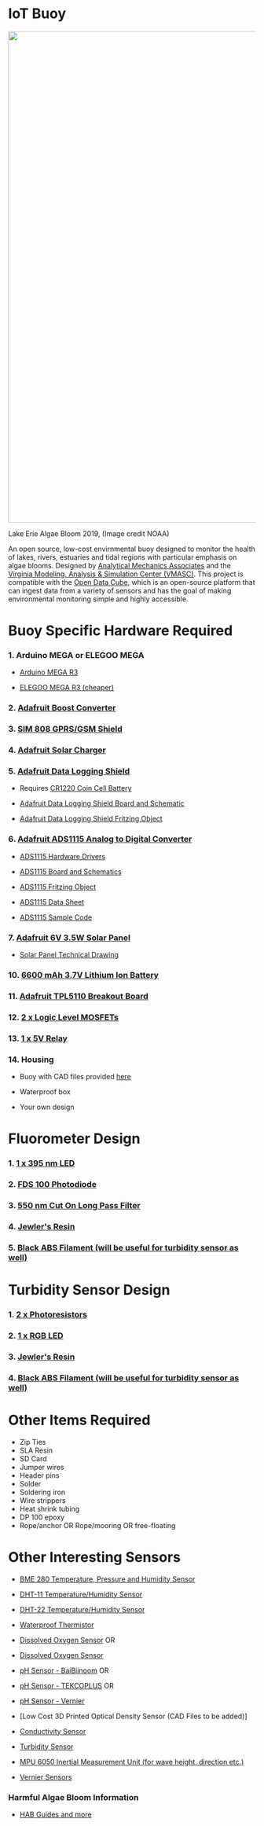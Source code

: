 # IoT Buoy

<img src="https://mediad.publicbroadcasting.net/p/wxxi/files/styles/x_large/public/201907/bw9pc-0719_k.png" width="1000">

Lake Erie Algae Bloom 2019, (Image credit NOAA)

An open source, low-cost envirnmental buoy designed to monitor the health of lakes, rivers, estuaries and tidal regions with particular emphasis on algae blooms.
Designed by [Analytical Mechanics Associates](https://www.ama-inc.com/) and the [Virginia Modeling, Analysis & Simulation Center (VMASC)](https://www.odu.edu/vmasc). This project is compatible with the [Open Data Cube](https://www.opendatacube.org/), which is an open-source platform that can ingest data from a variety of sensors and has the goal of making environmental monitoring simple and highly accessible. 

# Buoy Specific Hardware Required

### 1. Arduino MEGA or ELEGOO MEGA

- [Arduino MEGA R3](https://store.arduino.cc/usa/mega-2560-r3)

- [ELEGOO MEGA R3 (cheaper)](https://www.amazon.com/ELEGOO-ATmega2560-ATMEGA16U2-Arduino-Compliant/dp/B01H4ZDYCE/ref=asc_df_B01H4ZDYCE/?tag=hyprod-20&linkCode=df0&hvadid=309751315916&hvpos=&hvnetw=g&hvrand=11900577637582741809&hvpone=&hvptwo=&hvqmt=&hvdev=c&hvdvcmdl=&hvlocint=&hvlocphy=9008124&hvtargid=pla-493625544636&psc=1&tag=&ref=&adgrpid=67183599252&hvpone=&hvptwo=&hvadid=309751315916&hvpos=&hvnetw=g&hvrand=11900577637582741809&hvqmt=&hvdev=c&hvdvcmdl=&hvlocint=&hvlocphy=9008124&hvtargid=pla-493625544636)

### 2. [Adafruit Boost Converter](https://www.amazon.com/Module-Output-Voltage-Converter-Regulator/dp/B08NCM9ZPQ/ref=pd_lpo_2?pd_rd_i=B08NCM9ZPQ&th=1)

### 3. [SIM 808 GPRS/GSM Shield](https://www.robotshop.com/en/sim808-gps-gprsgsm-arduino-shield-mkf.html)

### 4. [Adafruit Solar Charger](https://www.adafruit.com/product/390?gclid=Cj0KCQiAkZKNBhDiARIsAPsk0Wjwwub03ZPgBxlKg1lHWn5nn0opyzVy_Q3VPSugYz3q11KsZ251EOcaAhBzEALw_wcB)

### 5. [Adafruit Data Logging Shield](https://www.adafruit.com/product/1141?gclid=EAIaIQobChMI9OqQ1tr58QIVzXxvBB3GTgbGEAQYASABEgITQvD_BwE)

- Requires [CR1220 Coin Cell Battery](https://www.grainger.com/product/54ZU79?ef_id=CjwKCAjwmeiIBhA6EiwA-uaeFeCfQyJyafe8bUuabPpTv9V-Dkiohqq99VO3asoSj661ExP630XgBhoCccUQAvD_BwE:G:s&s_kwcid=AL!2966!3!496359975085!!!g!484329633033!&gucid=N:N:PS:Paid:GGL:CSM-2293:99F1R6:20501231&gclid=CjwKCAjwmeiIBhA6EiwA-uaeFeCfQyJyafe8bUuabPpTv9V-Dkiohqq99VO3asoSj661ExP630XgBhoCccUQAvD_BwE&gclsrc=aw.ds)

- [Adafruit Data Logging Shield Board and Schematic](https://github.com/adafruit/Data-Logger-shield)

- [Adafruit Data Logging Shield Fritzing Object](https://github.com/adafruit/Fritzing-Library/blob/master/parts/Adafruit%20Datalogger%20Shield%20v1.fzpz)

### 6. [Adafruit ADS1115 Analog to Digital Converter](https://www.adafruit.com/product/1085?gclid=Cj0KCQjw0emHBhC1ARIsAL1QGNfJ3SJ85uZqejbk4At3gi_rBteSZwTxbq5_mKbJvcHG9wJhS_kqJ54aAu4vEALw_wcB)

- [ADS1115 Hardware Drivers](https://github.com/adafruit/Adafruit_ADS1X15)

- [ADS1115 Board and Schematics](https://github.com/adafruit/ADS1X15-Breakout-Board-PCBs)

- [ADS1115 Fritzing Object](https://github.com/adafruit/Fritzing-Library/blob/master/parts/Adafruit%20ADS1115%2016Bit%20I2C%20ADC.fzpz)

- [ADS1115 Data Sheet](https://cdn-shop.adafruit.com/datasheets/ads1115.pdf)

- [ADS1115 Sample Code](https://learn.adafruit.com/adafruit-4-channel-adc-breakouts/arduino-code)

### 7. [Adafruit 6V 3.5W Solar Panel](https://www.adafruit.com/product/500)

- [Solar Panel Technical Drawing](https://github.com/VoltaicEngineering/Solar-Panel-Drawings/blob/master/Voltaic%20Systems%203.5W%206V%20113x210mm%20DRAWING%20CURRENT%202017%207%2020.pdf)

### 10. [6600 mAh 3.7V Lithium Ion Battery](https://www.adafruit.com/product/353)

### 11. [Adafruit TPL5110 Breakout Board](https://www.adafruit.com/product/3435)

### 12. [2 x Logic Level MOSFETs](https://www.adafruit.com/product/355?gclid=Cj0KCQiAkZKNBhDiARIsAPsk0WjnNOXiQNRGiAEgli75LM5E2M7oeG2U099ojSzUixjhvhauOlB4FwMaAmLGEALw_wcB)

### 13. [1 x 5V Relay](https://www.amazon.com/dp/B00LW15A4W/ref=sspa_dk_detail_1?psc=1&pd_rd_i=B00LW15A4W&pd_rd_w=aOwYS&pf_rd_p=887084a2-5c34-4113-a4f8-b7947847c308&pd_rd_wg=d9OYw&pf_rd_r=2T88CXQQATMBQ5GCT5P3&pd_rd_r=3e0135cb-89a8-48af-9e94-0d640f9c0973&spLa=ZW5jcnlwdGVkUXVhbGlmaWVyPUFDTlpFWDJKQjc1U04mZW5jcnlwdGVkSWQ9QTA4Mjc2MTYzQVJSVUhUQzg2RFlLJmVuY3J5cHRlZEFkSWQ9QTAwNzIwMDAzMFYxS09RSEVZQ0ZVJndpZGdldE5hbWU9c3BfZGV0YWlsJmFjdGlvbj1jbGlja1JlZGlyZWN0JmRvTm90TG9nQ2xpY2s9dHJ1ZQ==)

### 14. Housing
- Buoy with CAD files provided [here](https://github.com/oyetkin/iotbuoy/tree/main/CAD_Files)

- Waterproof box

- Your own design

# Fluorometer Design

### 1. [1 x 395 nm LED](https://www.mouser.com/ProductDetail/BIVAR/UV5TZ-390-15?qs=sGAEpiMZZMtaWn5d0uiAD8cVjFdgDZGx%2FUxBqCDWrPM%3D)

### 2. [FDS 100 Photodiode](https://www.thorlabs.us/thorproduct.cfm?partnumber=FDS100)

### 3. [550 nm Cut On Long Pass Filter](https://www.newport.com/p/10CGA-550)

### 4. [Jewler's Resin](https://www.amazon.com/16OZ-Epoxy-Resin-Graduated-Instructions/dp/B0839GN3PF/ref=sr_1_5?keywords=clear%2Bepoxy%2Bresin&qid=1638217693&qsid=146-2373950-0512811&s=arts-crafts&sr=1-5&sres=B08233BV5W%2CB08HN2XCDS%2CB0839GN3PF%2CB098918WFB%2CB084PZG6HK%2CB07S1MLQMJ%2CB084Q87Y8M%2CB07YCVVYFK%2CB099XFL1PK%2CB086L1CDMT%2CB07G5HY79C%2CB07JBKDQZJ%2CB07JB5P76Z%2CB089XZJFG5%2CB097JLGFZF%2CB07QF2XYYX%2CB092HX7SQT%2CB08PF576QC%2CB0823LC5H1%2CB08XQ2S1VQ&th=1)

### 5. [Black ABS Filament (will be useful for turbidity sensor as well)](https://www.amazon.com/HATCHBOX-3D-Filament-Dimensional-Accuracy/dp/B00J0H8EWA/ref=sr_1_3?crid=HBAP4Q1YHOWB&keywords=black%2Babs%2Bfilament%2B1.75%2B1kg&qid=1638217775&qsid=146-2373950-0512811&sprefix=black%2Babs%2Bfila%2Carts-crafts%2C167&sr=8-3&sres=B00J0H8EWA%2CB07XF5KM74%2CB07T2QZSLY%2CB01M6Y2QF1%2CB00MV7T25E%2CB07199449V%2CB00WX4UONO%2CB0919Q91MN%2CB015VGJGPW%2CB00F9MNMAY%2CB018F586ES%2CB08N4MMK6V%2CB089NPTH2W%2CB09H7RKL95%2CB07GFXYVLR%2CB08BR7YCY1&srpt=THERMOPLASTIC_FILAMENT&th=1)

# Turbidity Sensor Design

### 1. [2 x Photoresistors](https://www.amazon.com/gp/product/B01N7V536K/ref=ppx_yo_dt_b_search_asin_image?ie=UTF8&psc=1)

### 2. [1 x RGB LED](https://www.amazon.com/gp/product/B077XGF3YR/ref=ppx_yo_dt_b_search_asin_title?ie=UTF8&th=1)

### 3. [Jewler's Resin](https://www.amazon.com/16OZ-Epoxy-Resin-Graduated-Instructions/dp/B0839GN3PF/ref=sr_1_5?keywords=clear%2Bepoxy%2Bresin&qid=1638217693&qsid=146-2373950-0512811&s=arts-crafts&sr=1-5&sres=B08233BV5W%2CB08HN2XCDS%2CB0839GN3PF%2CB098918WFB%2CB084PZG6HK%2CB07S1MLQMJ%2CB084Q87Y8M%2CB07YCVVYFK%2CB099XFL1PK%2CB086L1CDMT%2CB07G5HY79C%2CB07JBKDQZJ%2CB07JB5P76Z%2CB089XZJFG5%2CB097JLGFZF%2CB07QF2XYYX%2CB092HX7SQT%2CB08PF576QC%2CB0823LC5H1%2CB08XQ2S1VQ&th=1)


### 4. [Black ABS Filament (will be useful for turbidity sensor as well)](https://www.amazon.com/HATCHBOX-3D-Filament-Dimensional-Accuracy/dp/B00J0H8EWA/ref=sr_1_3?crid=HBAP4Q1YHOWB&keywords=black%2Babs%2Bfilament%2B1.75%2B1kg&qid=1638217775&qsid=146-2373950-0512811&sprefix=black%2Babs%2Bfila%2Carts-crafts%2C167&sr=8-3&sres=B00J0H8EWA%2CB07XF5KM74%2CB07T2QZSLY%2CB01M6Y2QF1%2CB00MV7T25E%2CB07199449V%2CB00WX4UONO%2CB0919Q91MN%2CB015VGJGPW%2CB00F9MNMAY%2CB018F586ES%2CB08N4MMK6V%2CB089NPTH2W%2CB09H7RKL95%2CB07GFXYVLR%2CB08BR7YCY1&srpt=THERMOPLASTIC_FILAMENT&th=1)

# Other Items Required

- Zip Ties
- SLA Resin
- SD Card
- Jumper wires
- Header pins
- Solder
- Soldering iron
- Wire strippers
- Heat shrink tubing
- DP 100 epoxy
- Rope/anchor OR Rope/mooring OR free-floating


# Other Interesting Sensors

- [BME 280 Temperature, Pressure and Humidity Sensor](https://www.adafruit.com/product/2652?gclid=CjwKCAjwmeiIBhA6EiwA-uaeFSZ-NF_fIGoMKItD13WAFwLuqSzOlsIt3QiFYIm7f4G2JHgIPPHd5BoCa6EQAvD_BwE)

- [DHT-11 Temperature/Humidity Sensor](https://www.adafruit.com/product/386)

- [DHT-22 Temperature/Humidity Sensor](https://www.adafruit.com/product/385)

- [Waterproof Thermistor](https://www.adafruit.com/product/372)

- [Dissolved Oxygen Sensor](https://www.vernier.com/product/go-direct-optical-dissolved-oxygen-probe/)
OR
- [Dissolved Oxygen Sensor](https://atlas-scientific.com/mini-d-o-probe/)

- [pH Sensor - BaiBiinoom](https://www.amazon.com/dp/B08T14MHYM/ref=sspa_dk_detail_5?psc=1&pd_rd_i=B08T14MHYM&pd_rd_w=985e5&pf_rd_p=887084a2-5c34-4113-a4f8-b7947847c308&pd_rd_wg=uMPfo&pf_rd_r=P2YGNQ6FN71QT09KWQ5C&pd_rd_r=686f8153-25fd-4026-99d0-7fb76ffa969c&spLa=ZW5jcnlwdGVkUXVhbGlmaWVyPUExOUZRSlJLT0NGOFg1JmVuY3J5cHRlZElkPUEwMDczNzQyMktISUpDUU1BMDlINyZlbmNyeXB0ZWRBZElkPUEwOTQ1MDQxM0dNN0RCVURDSUsxNiZ3aWRnZXROYW1lPXNwX2RldGFpbCZhY3Rpb249Y2xpY2tSZWRpcmVjdCZkb05vdExvZ0NsaWNrPXRydWU=)
OR
- [pH Sensor - TEKCOPLUS](https://www.amazon.com/Replacement-Electrode-Connector-Controller-Hydroponics/dp/B09681C36B/ref=sr_1_19?dchild=1&keywords=ph+meter+electrode&qid=1629149917&sr=8-19)
OR
- [pH Sensor - Vernier](https://www.vernier.com/product/ph-sensor/)

- [Low Cost 3D Printed Optical Density Sensor (CAD Files to be added)]

- [Conductivity Sensor](https://www.vernier.com/product/go-direct-conductivity-probe/)

- [Turbidity Sensor](https://www.digikey.com/en/products/detail/amphenol-advanced-sensors/TSD-10/4767843?utm_adgroup=Sensors%20%26%20Transducers&utm_source=google&utm_medium=cpc&utm_campaign=Dynamic%20Search_EN_RLSA_Buyers&utm_term=&utm_content=Sensors%20%26%20Transducers&gclid=CjwKCAjwmeiIBhA6EiwA-uaeFRJvJ3rLHPiHJND-PSO5aePXsmi2i962wfCCjfp96LtXLJMJ6MAUsBoClz0QAvD_BwE)

- [MPU 6050 Inertial Measurement Unit (for wave height, direction etc.)](https://www.adafruit.com/product/3886)

- [Vernier Sensors](https://www.vernier.com/product-category/?category=sensors&page_num=1)


### Harmful Algae Bloom Information

- [HAB Guides and more](https://wcwc.ca/cyanobacteria-cyanotoxins/)
